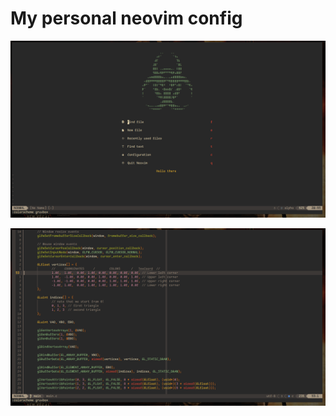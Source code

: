 # My personal neovim config

![demo0](https://github.com/SirHadrian/nvim/blob/caa4be8743d92c0eeee4db0c32db5afe7a04e8e0/demo0.png)

![demo1](https://github.com/SirHadrian/nvim/blob/caa4be8743d92c0eeee4db0c32db5afe7a04e8e0/demo1.png)
